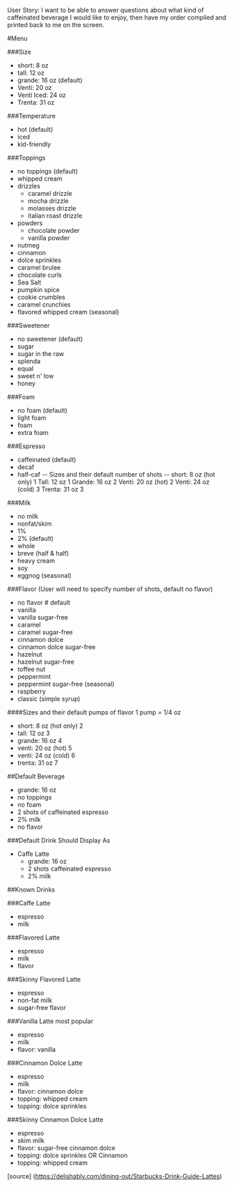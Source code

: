 User Story: I want to be able to answer questions about what kind of caffeinated beverage I would like to enjoy, then have my order compiled and printed back to me on the screen.

#Menu

###Size
* short: 8 oz
* tall: 12 oz
* grande: 16 oz (default)
* Venti: 20 oz
* Venti Iced: 24 oz
* Trenta: 31 oz

###Temperature
* hot (default)
* iced
* kid-friendly

###Toppings
* no toppings (default)
* whipped cream
* drizzles
  * caramel drizzle
  * mocha drizzle
  * molasses drizzle
  * italian roast drizzle
* powders
  * chocolate powder
  * vanilla powder
* nutmeg
* cinnamon
* dolce sprinkles
* caramel brulee
* chocolate curls
* Sea Salt
* pumpkin spice
* cookie crumbles
* caramel crunchies
* flavored whipped cream (seasonal)

###Sweetener
* no sweetener  (default)
* sugar
* sugar in the raw
* splenda
* equal
* sweet n' low
* honey

###Foam
* no foam (default)
* light foam
* foam
* extra foam

###Espresso
* caffeinated (default)
* decaf
* half-caf
          -- Sizes and their default number of shots --
          short: 8 oz   (hot only)      1
          Tall: 12 oz                   1
          Grande: 16 oz                 2
          Venti: 20 oz (hot)            2
          Venti: 24 oz (cold)           3
          Trenta: 31 oz                 3



###Milk
* no milk
* nonfat/skim
* 1%
* 2%  (default)
* whole
* breve (half & half)
* heavy cream
* soy
* eggnog (seasonal)

###Flavor
(User will need to specify number of shots, default no flavor)
* no flavor                   # default
* vanilla
* vanilla sugar-free
* caramel
* caramel sugar-free
* cinnamon dolce
* cinnamon dolce sugar-free
* hazelnut
* hazelnut sugar-free
* toffee nut
* peppermint
* peppermint sugar-free (seasonal)
* raspberry
* classic (simple syrup)

####Sizes and their default pumps of flavor
  1 pump = 1/4 oz
* short: 8 oz   (hot only)      2
* tall: 12 oz                   3
* grande: 16 oz                 4
* venti: 20 oz (hot)            5
* venti: 24 oz (cold)           6
* trenta: 31 oz                 7

##Default Beverage
* grande: 16 oz
* no toppings
* no foam
* 2 shots of caffeinated espresso
* 2% milk
* no flavor

###Default Drink Should Display As
* Caffe Latte
  * grande: 16 oz
  * 2 shots caffeinated espresso
  * 2% milk


##Known Drinks

###Caffe Latte
* espresso
* milk

###Flavored Latte
* espresso
* milk
* flavor

###Skinny Flavored Latte
* espresso
* non-fat milk
* sugar-free flavor

###Vanilla Latte
  most popular
* espresso
* milk
* flavor: vanilla

###Cinnamon Dolce Latte
* espresso
* milk
* flavor: cinnamon dolce
* topping: whipped cream
* topping: dolce sprinkles

###Skinny Cinnamon Dolce Latte
* espresso
* skim milk
* flavor: sugar-free cinnamon dolce
* topping: dolce sprinkles OR Cinnamon
* topping: whipped cream

[source] (https://delishably.com/dining-out/Starbucks-Drink-Guide-Lattes)
